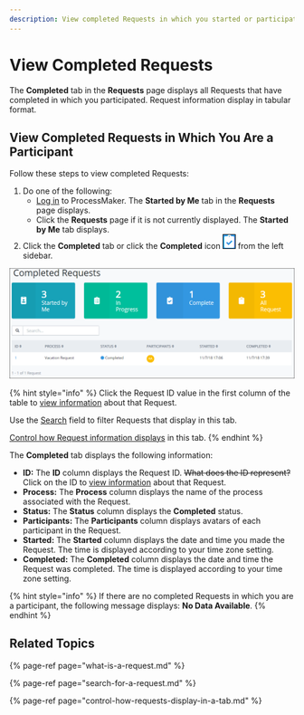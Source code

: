 ```yaml
---
description: View completed Requests in which you started or participated.
---
```


# View Completed Requests

The **Completed** tab in the **Requests** page displays all Requests that have completed in which you participated. Request information display in tabular format.

## View Completed Requests in Which You Are a Participant

Follow these steps to view completed Requests:

1. Do one of the following:
   * [Log in](../log-in.md#log-in) to ProcessMaker. The **Started by Me** tab in the **Requests** page displays.
   * Click the **Requests** page if it is not currently displayed. The **Started by Me** tab displays.
2. Click the **Completed** tab or click the **Completed** icon ![](../../.gitbook/assets/completed-icon-request.png) from the left sidebar.

![&quot;Completed&quot; Request tab](../../.gitbook/assets/completed-request.png)

{% hint style="info" %}
Click the Request ID value in the first column of the table to [view information](request-details.md) about that Request.

Use the [Search](search-for-a-request.md) field to filter Requests that display in this tab.

[Control how Request information displays](control-how-requests-display-in-a-tab.md) in this tab.
{% endhint %}

The **Completed** tab displays the following information:

* **ID:** The **ID** column displays the Request ID. ~~What does the ID represent?~~ Click on the ID to [view information](request-details.md) about that Request.
* **Process:** The **Process** column displays the name of the process associated with the Request.
* **Status:** The **Status** column displays the **Completed** status.
* **Participants:** The **Participants** column displays avatars of each participant in the Request.
* **Started:** The **Started** column displays the date and time you made the Request. The time is displayed according to your time zone setting.
* **Completed:** The **Completed** column displays the date and time the Request was completed. The time is displayed according to your time zone setting.

{% hint style="info" %}
If there are no completed Requests in which you are a participant, the following message displays: **No Data Available**.
{% endhint %}

## Related Topics

{% page-ref page="what-is-a-request.md" %}

{% page-ref page="search-for-a-request.md" %}

{% page-ref page="control-how-requests-display-in-a-tab.md" %}

